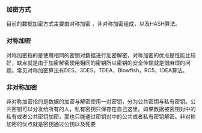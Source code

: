 ###  加密方式
  目前的数据加密方式主要由对称加密 ，非对称加密组成，以及HASH算法。
 ### 对称加密
  对称加密指的是使用相同的密钥对数据进行加密解密，对称加密的优点是性能比较好，缺点就是由于加密解密使用相同的密钥所以密钥的安全传输就是很麻烦的问题。常见对称加密算法有DES，3DES，TDEA，Blowfish，RC5，IDEA算法。
 ### 非对称加密
   非对称加密指的是数据的加密与解密使用一对密钥，分为公共密钥与私有密钥。公共密钥可以分发给所有的人，私有密钥只保存在自己这里。如果数据被密钥对中的私有或者公共密钥加密，那也只能通过密钥对中的公共或者私有密钥解密。非对称加密的优点就是密钥通过公钥以及死要
<!--stackedit_data:
eyJoaXN0b3J5IjpbLTE5Mzk3OTAyMjcsLTU3MDk0ODA3LC0xND
czMjE2NjA4LDE1MTEwNjYzNzVdfQ==
-->